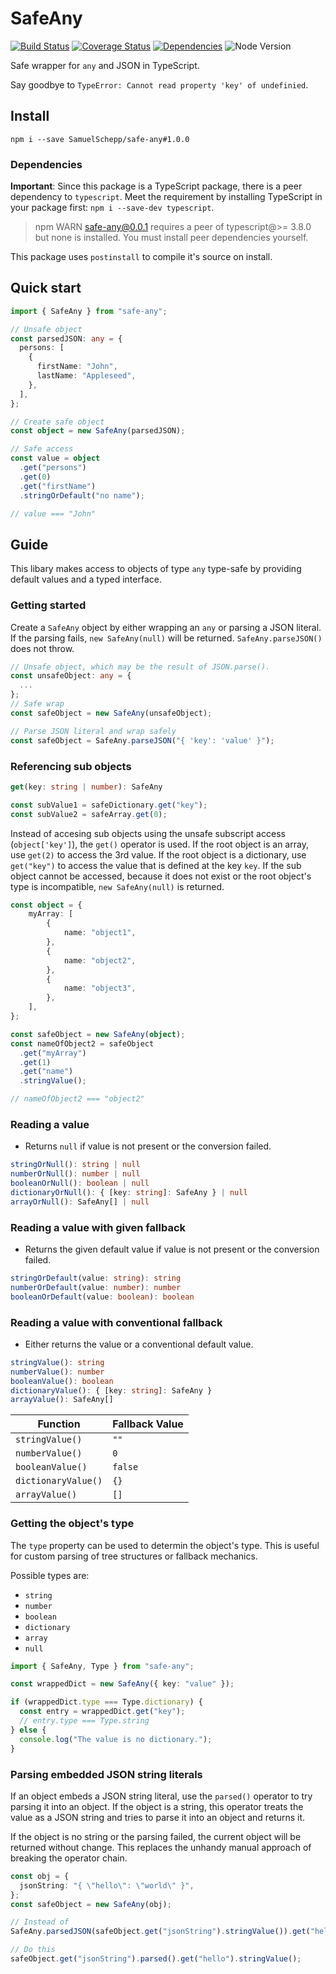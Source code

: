 # SafeAny

[![Build Status](https://travis-ci.org/SamuelSchepp/safe-any.svg?branch=master)](https://travis-ci.org/SamuelSchepp/safe-any)
[![Coverage Status](https://coveralls.io/repos/github/SamuelSchepp/safe-any/badge.svg?branch=master)](https://coveralls.io/github/SamuelSchepp/safe-any?branch=master)
[![Dependencies](https://david-dm.org/SamuelSchepp/safe-any.svg)](https://david-dm.org/)
![Node Version](https://img.shields.io/badge/node-%3E=%208.11-brightgreen.svg)

Safe wrapper for ```any``` and JSON in TypeScript.

Say goodbye to `TypeError: Cannot read property 'key' of undefinied`.

## Install

`npm i --save SamuelSchepp/safe-any#1.0.0`

### Dependencies

**Important**: Since this package is a TypeScript package, there is a peer dependency to `typescript`.
Meet the requirement by installing TypeScript in your package first: `npm i --save-dev typescript`.

> npm WARN safe-any@0.0.1 requires a peer of typescript@>= 3.8.0 but none is installed. You must install peer dependencies yourself.

This package uses `postinstall` to compile it's source on install.


## Quick start

```typescript
import { SafeAny } from "safe-any";

// Unsafe object
const parsedJSON: any = {
  persons: [
    {
      firstName: "John",
      lastName: "Appleseed",
    },
  ],
};

// Create safe object
const object = new SafeAny(parsedJSON);

// Safe access
const value = object
  .get("persons")
  .get(0)
  .get("firstName")
  .stringOrDefault("no name");

// value === "John"
```

## Guide

This libary makes access to objects of type `any` type-safe by providing default values and a typed interface.

### Getting started

Create a `SafeAny` object by either wrapping an `any` or parsing a JSON literal.
If the parsing fails, `new SafeAny(null)` will be returned.
`SafeAny.parseJSON()` does not throw.

```typescript
// Unsafe object, which may be the result of JSON.parse().
const unsafeObject: any = {
  ...
};
// Safe wrap
const safeObject = new SafeAny(unsafeObject);
```

```typescript
// Parse JSON literal and wrap safely
const safeObject = SafeAny.parseJSON("{ 'key': 'value' }");
```

### Referencing sub objects

```typescript
get(key: string | number): SafeAny
```

```typescript
const subValue1 = safeDictionary.get("key");
const subValue2 = safeArray.get(0);
```

Instead of accesing sub objects using the unsafe subscript access (`object['key']`), the `get()` operator is used.
If the root object is an array, use `get(2)` to access the 3rd value.
If the root object is a dictionary, use `get("key")` to access the value that is defined at the key `key`.
If the sub object cannot be accessed, because it does not exist or the root object's type is incompatible,
`new SafeAny(null)` is returned.

```typescript
const object = {
    myArray: [
        {
            name: "object1",
        },
        {
            name: "object2",
        },
        {
            name: "object3",
        },
    ],
};

const safeObject = new SafeAny(object);
const nameOfObject2 = safeObject
  .get("myArray")
  .get(1)
  .get("name")
  .stringValue();

// nameOfObject2 === "object2"
```

### Reading a value

- Returns `null` if value is not present or the conversion failed.

```typescript
stringOrNull(): string | null
numberOrNull(): number | null
booleanOrNull(): boolean | null
dictionaryOrNull(): { [key: string]: SafeAny } | null
arrayOrNull(): SafeAny[] | null
```

### Reading a value with given fallback

- Returns the given default value if value is not present or the conversion failed.

```typescript
stringOrDefault(value: string): string
numberOrDefault(value: number): number
booleanOrDefault(value: boolean): boolean
```

### Reading a value with conventional fallback

- Either returns the value or a conventional default value.

```typescript
stringValue(): string
numberValue(): number
booleanValue(): boolean
dictionaryValue(): { [key: string]: SafeAny }
arrayValue(): SafeAny[]
```

| Function            | Fallback Value |
|---------------------|----------------|
| `stringValue()`     | `""`           |
| `numberValue()`     | `0`            |
| `booleanValue()`    | `false`        |
| `dictionaryValue()` | `{}`           |
| `arrayValue()`      | `[]`           |

### Getting the object's type

The `type` property can be used to determin the object's type.
This is useful for custom parsing of tree structures or fallback mechanics.

Possible types are:
- `string`
- `number`
- `boolean`
- `dictionary`
- `array`
- `null`

```typescript
import { SafeAny, Type } from "safe-any";

const wrappedDict = new SafeAny({ key: "value" });

if (wrappedDict.type === Type.dictionary) {
  const entry = wrappedDict.get("key");
  // entry.type === Type.string
} else {
  console.log("The value is no dictionary.");
}
```

### Parsing embedded JSON string literals

If an object embeds a JSON string literal, use the `parsed()` operator to try parsing it into an object.
If the object is a string, this operator treats the value as a JSON string and tries to parse it into an object and returns it.

If the object is no string or the parsing failed, the current object will be returned without change.
This replaces the unhandy manual approach of breaking the operator chain.
```typescript
const obj = {
  jsonString: "{ \"hello\": \"world\" }",
};
const safeObject = new SafeAny(obj);

// Instead of
SafeAny.parsedJSON(safeObject.get("jsonString").stringValue()).get("hello").stringValue();

// Do this
safeObject.get("jsonString").parsed().get("hello").stringValue();
```
